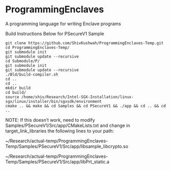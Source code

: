 # ProgrammingEnclaves

A programming language for writing Enclave programs

Build Instructions Below for PSecureV1 Sample

```shell
git clone https://github.com/ShivKushwah/ProgrammingEnclaves-Temp.git
cd ProgrammingEnclaves-Temp/
git submodule init
git submodule update --recursive
cd Submodule/P/
git submodule init
git submodule update --recursive
./Bld/build-compiler.sh
cd ..
cd ..
mkdir build
cd build/
source /home/shiv/Research/Intel-SGX-Installation/linux-sgx/linux/installer/bin/sgxsdk/environment
cmake .. && make && cd Samples && cd PSecureV1 && ./app && cd .. && cd ..
```

NOTE: If this doesn’t work, need to modify Samples/PSecureV1/Src/app/CMakeLists.txt and change in target_link_libraries the following lines to your path:


~/Research/actual-temp/ProgrammingEnclaves-Temp/Samples/PSecureV1/Src/app/libsample_libcrypto.so


~/Research/actual-temp/ProgrammingEnclaves-Temp/Samples/PSecureV1/Src/app/libPrt_static.a
